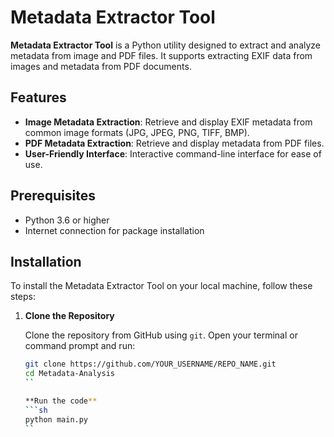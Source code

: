 # Metadata Extractor Tool

**Metadata Extractor Tool** is a Python utility designed to extract and analyze metadata from image and PDF files. It supports extracting EXIF data from images and metadata from PDF documents.
 

## Features

- **Image Metadata Extraction**: Retrieve and display EXIF metadata from common image formats (JPG, JPEG, PNG, TIFF, BMP).
- **PDF Metadata Extraction**: Retrieve and display metadata from PDF files.
- **User-Friendly Interface**: Interactive command-line interface for ease of use.

## Prerequisites

- Python 3.6 or higher
- Internet connection for package installation

## Installation

To install the Metadata Extractor Tool on your local machine, follow these steps:

1. **Clone the Repository**

   Clone the repository from GitHub using `git`. Open your terminal or command prompt and run:

   ```sh
   git clone https://github.com/YOUR_USERNAME/REPO_NAME.git
   cd Metadata-Analysis
   ``
   
   **Run the code**
   ```sh
   python main.py
   ``
   

